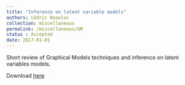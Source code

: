 ```yaml
---
title: "Inference on latent variable models"
authors: Cédric Beaulac
collection: miscellaneous
permalink: /miscellaneous/GM
status : Accepted
date: 2017-01-01
---
```


Short review of Graphical Models techniques and inference on latent variables models. 

Download [here](http://cedricbeaulac.github.io/files/GraphicalModels.pdf)
